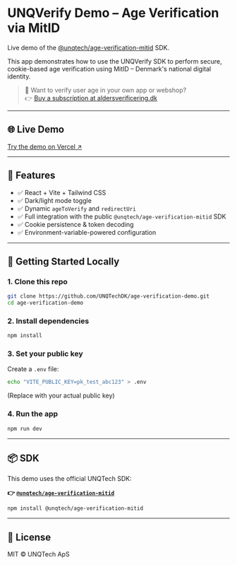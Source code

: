 # UNQVerify Demo – Age Verification via MitID

Live demo of the [@unqtech/age-verification-mitid](https://www.npmjs.com/package/@unqtech/age-verification-mitid) SDK.

This app demonstrates how to use the UNQVerify SDK to perform secure, cookie-based age verification using MitID – Denmark's national digital identity.

> 🔐 Want to verify user age in your own app or webshop?  
> 👉 [Buy a subscription at aldersverificering.dk](https://www.aldersverificering.dk/)

---

## 🌐 Live Demo

[Try the demo on Vercel ↗](https://age-verification-demo.vercel.app)

---

## 🧠 Features

- ✅ React + Vite + Tailwind CSS
- ✅ Dark/light mode toggle
- ✅ Dynamic `ageToVerify` and `redirectUri`
- ✅ Full integration with the public `@unqtech/age-verification-mitid` SDK
- ✅ Cookie persistence & token decoding
- ✅ Environment-variable-powered configuration

---

## 🧪 Getting Started Locally

### 1. Clone this repo

```bash
git clone https://github.com/UNQTechDK/age-verification-demo.git
cd age-verification-demo
```

### 2. Install dependencies

```bash
npm install
```

### 3. Set your public key

Create a `.env` file:

```bash
echo "VITE_PUBLIC_KEY=pk_test_abc123" > .env
```

(Replace with your actual public key)

### 4. Run the app

```bash
npm run dev
```

---

## 📦 SDK

This demo uses the official UNQTech SDK:

**👉 [`@unqtech/age-verification-mitid`](https://www.npmjs.com/package/@unqtech/age-verification-mitid)**

```bash
npm install @unqtech/age-verification-mitid
```

---

## 📄 License

MIT © UNQTech ApS
